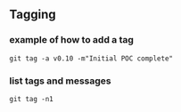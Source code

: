 
## Tagging

### example of how to add a tag
    git tag -a v0.10 -m"Initial POC complete"

### list tags and messages
    git tag -n1

